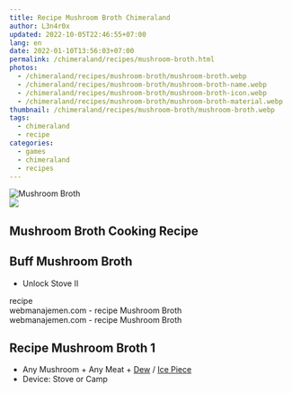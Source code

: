 ```yaml
---
title: Recipe Mushroom Broth Chimeraland
author: L3n4r0x
updated: 2022-10-05T22:46:55+07:00
lang: en
date: 2022-01-10T13:56:03+07:00
permalink: /chimeraland/recipes/mushroom-broth.html
photos:
  - /chimeraland/recipes/mushroom-broth/mushroom-broth.webp
  - /chimeraland/recipes/mushroom-broth/mushroom-broth-name.webp
  - /chimeraland/recipes/mushroom-broth/mushroom-broth-icon.webp
  - /chimeraland/recipes/mushroom-broth/mushroom-broth-material.webp
thumbnail: /chimeraland/recipes/mushroom-broth/mushroom-broth.webp
tags:
  - chimeraland
  - recipe
categories:
  - games
  - chimeraland
  - recipes
---
```


<link
  rel="stylesheet"
  href="https://rawcdn.githack.com/dimaslanjaka/Web-Manajemen/870a349/css/bootstrap-5-3-0-alpha3-wrapper.css"
/>
<section id="bootstrap-wrapper">
  <div data-bs-theme="dark">
    <div class="card mb-2">
      <div class="card-body">
        <div class="row g-0">
          <div class="col-sm-4 position-relative mb-2">
            <img
              src="https://www.webmanajemen.com/chimeraland/recipes/mushroom-broth/mushroom-broth-material.webp"
              class="card-img fit-cover w-100 h-100"
              alt="Mushroom Broth"
              data-fancybox="true"
            />
          </div>
          <div class="col-sm-8 mb-2">
            <div class="card-body">
              <div class="d-flex flex-row align-items-center mb-3">
                <img
                  class="d-inline-block me-2"
                  src="https://www.webmanajemen.com/chimeraland/recipes/mushroom-broth/mushroom-broth-icon.webp"
                  width="auto"
                  height="auto"
                  style="vertical-align: middle"
                />
                <h2 class="fs-5">Mushroom Broth Cooking Recipe</h2>
              </div>
              <h2 class="card-title fs-5">Buff Mushroom Broth</h2>
              <div class="card-text">
                <ul>
                  <li>Unlock Stove II</li>
                </ul>
              </div>
              <span class="badge rounded-pill">recipe</span>
            </div>
            <div class="card-footer text-end text-muted mt-auto">
              webmanajemen.com - recipe Mushroom Broth
            </div>
          </div>
        </div>
      </div>
      <div class="card-footer text-end text-muted">
        webmanajemen.com - recipe Mushroom Broth
      </div>
    </div>
    <div class="row mb-2">
      <div class="col-12 col-lg-6 recipe-item mb-2">
        <div class="card">
          <div class="card-body">
            <h2 class="card-title fs-5">Recipe Mushroom Broth 1</h2>
            <div class="card-text">
              <ul>
                <li>
                  Any Mushroom<span> + </span>Any Meat<span> + </span
                  ><a
                    class="text-decoration-none text-primary"
                    href="/chimeraland/materials/dew.html"
                    >Dew</a
                  ><span> / </span
                  ><a
                    class="text-decoration-none text-primary"
                    href="/chimeraland/materials/ice-piece.html"
                    >Ice Piece</a
                  >
                </li>
                <li>Device: Stove or Camp</li>
              </ul>
            </div>
          </div>
        </div>
      </div>
    </div>
  </div>
</section>